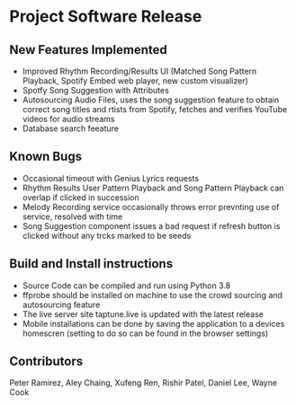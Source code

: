 # Project Software Release
  
 ## New Features Implemented
 - Improved Rhythm Recording/Results UI (Matched Song Pattern Playback, Spotify Embed web player, new custom visualizer)
 - Spotfy Song Suggestion with Attributes
 - Autosourcing Audio Files, uses the song suggestion feature to obtain correct song titles and rtists from Spotify, fetches and verifies YouTube videos for audio streams
 - Database search feeature

## Known Bugs
- Occasional timeout with Genius Lyrics requests
- Rhythm Results User Pattern Playback and Song Pattern Playback can overlap if clicked in succession
- Melody Recording service occasionally throws error prevnting use of service, resolved with time
- Song Suggestion component issues a bad request if refresh button is clicked without any trcks marked to be seeds

## Build and Install instructions
- Source Code can be compiled and run using Python 3.8
- ffprobe should be installed on machine to use the crowd sourcing and autosourcing feature
- The live server site taptune.live is updated with the latest release
- Mobile installations can be done by saving the application to a devices homescren (setting to do so can be found in the browser settings) 
 

## Contributors
Peter Ramirez, Aley Chaing, Xufeng Ren, Rishir Patel, Daniel Lee, Wayne Cook
